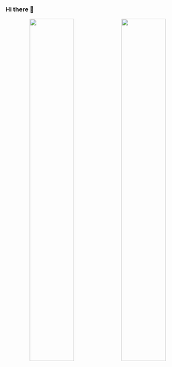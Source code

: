 ### Hi there 👋

<p align="center">
<img width="49%" src="https://github-readme-stats.vercel.app/api?username=grantbirki&count_private=true&show_icons=true&theme=nord&hide=issues,prs"/>
<img width="49%" src="https://github-readme-streak-stats.herokuapp.com/?user=grantbirki&theme=nord"/>
</p>
